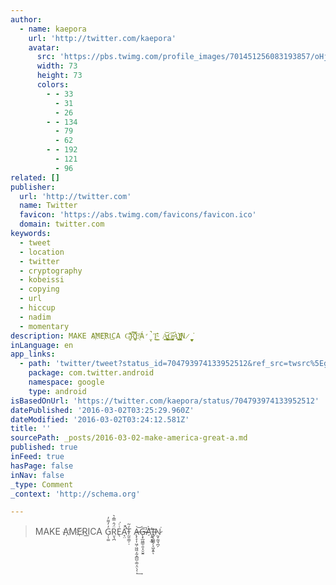```yaml
---
author:
  - name: kaepora
    url: 'http://twitter.com/kaepora'
    avatar:
      src: 'https://pbs.twimg.com/profile_images/701451256083193857/oHjhc6x4_bigger.png'
      width: 73
      height: 73
      colors:
        - - 33
          - 31
          - 26
        - - 134
          - 79
          - 62
        - - 192
          - 121
          - 96
related: []
publisher:
  url: 'http://twitter.com'
  name: Twitter
  favicon: 'https://abs.twimg.com/favicons/favicon.ico'
  domain: twitter.com
keywords:
  - tweet
  - location
  - twitter
  - cryptography
  - kobeissi
  - copying
  - url
  - hiccup
  - nadim
  - momentary
description: MAKE A҉ME҉RI͟CA G̦̩͚̓̓͌̓R̈́̂̿̑͛͏̮͉̪E̖͗ͨ͘Á̛̘̤̚T̴̰̱̣͇̦̣̒͂ A̶̢̨̞͎͖̦͖͖͔̰̝̻̺̣͚͔̤̖͔̣͢͝G̴̶̨̟̲͖̳̠͍͓̮̮͍̕͞À͝͏҉̩̠͙̫I̶̧̢̳̳̗̝͖͙͍ͅN̷̰̟̰̫̘̪̗͘
inLanguage: en
app_links:
  - path: 'twitter/tweet?status_id=704793974133952512&ref_src=twsrc%5Egoogle%7Ctwcamp%5Eandroidseo%7Ctwgr%5Estatus%7Ctwterm%5E704793974133952512'
    package: com.twitter.android
    namespace: google
    type: android
isBasedOnUrl: 'https://twitter.com/kaepora/status/704793974133952512'
datePublished: '2016-03-02T03:25:29.960Z'
dateModified: '2016-03-02T03:24:12.581Z'
title: ''
sourcePath: _posts/2016-03-02-make-america-great-a.md
published: true
inFeed: true
hasPage: false
inNav: false
_type: Comment
_context: 'http://schema.org'

---
```

> MAKE A҉ME҉RI͟CA G̦̩͚̓̓͌̓R̈́̂̿&DownBreve;͛͏̮͉̪E̖͗ͨ͘Á̛̘̤̚T̴̰̱̣͇̦̣̒͂ A̶̢̨̞͎͖̦͖͖͔̰̝̻̺̣͚͔̤̖͔̣͢͝G̴̶̨̟̲͖̳̠͍͓̮̮͍̕͞À͝͏҉̩̠͙̫I̶̧̢̳̳̗̝͖͙͍ͅN̷̰̟̰̫̘̪̗͘